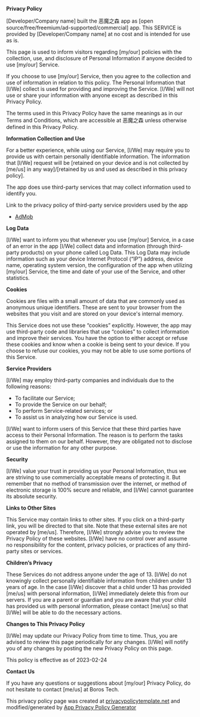 **Privacy Policy**

[Developer/Company name] built the 恶魔之森 app as [open source/free/freemium/ad-supported/commercial] app. This SERVICE is provided by [Developer/Company name] at no cost and is intended for use as is.

This page is used to inform visitors regarding [my/our] policies with the collection, use, and disclosure of Personal Information if anyone decided to use [my/our] Service.

If you choose to use [my/our] Service, then you agree to the collection and use of information in relation to this policy. The Personal Information that [I/We] collect is used for providing and improving the Service. [I/We] will not use or share your information with anyone except as described in this Privacy Policy.

The terms used in this Privacy Policy have the same meanings as in our Terms and Conditions, which are accessible at 恶魔之森 unless otherwise defined in this Privacy Policy.

**Information Collection and Use**

For a better experience, while using our Service, [I/We] may require you to provide us with certain personally identifiable information. The information that [I/We] request will be [retained on your device and is not collected by [me/us] in any way]/[retained by us and used as described in this privacy policy].

The app does use third-party services that may collect information used to identify you.

Link to the privacy policy of third-party service providers used by the app

*   [AdMob](https://support.google.com/admob/answer/6128543?hl=en)

**Log Data**

[I/We] want to inform you that whenever you use [my/our] Service, in a case of an error in the app [I/We] collect data and information (through third-party products) on your phone called Log Data. This Log Data may include information such as your device Internet Protocol (“IP”) address, device name, operating system version, the configuration of the app when utilizing [my/our] Service, the time and date of your use of the Service, and other statistics.

**Cookies**

Cookies are files with a small amount of data that are commonly used as anonymous unique identifiers. These are sent to your browser from the websites that you visit and are stored on your device's internal memory.

This Service does not use these “cookies” explicitly. However, the app may use third-party code and libraries that use “cookies” to collect information and improve their services. You have the option to either accept or refuse these cookies and know when a cookie is being sent to your device. If you choose to refuse our cookies, you may not be able to use some portions of this Service.

**Service Providers**

[I/We] may employ third-party companies and individuals due to the following reasons:

*   To facilitate our Service;
*   To provide the Service on our behalf;
*   To perform Service-related services; or
*   To assist us in analyzing how our Service is used.

[I/We] want to inform users of this Service that these third parties have access to their Personal Information. The reason is to perform the tasks assigned to them on our behalf. However, they are obligated not to disclose or use the information for any other purpose.

**Security**

[I/We] value your trust in providing us your Personal Information, thus we are striving to use commercially acceptable means of protecting it. But remember that no method of transmission over the internet, or method of electronic storage is 100% secure and reliable, and [I/We] cannot guarantee its absolute security.

**Links to Other Sites**

This Service may contain links to other sites. If you click on a third-party link, you will be directed to that site. Note that these external sites are not operated by [me/us]. Therefore, [I/We] strongly advise you to review the Privacy Policy of these websites. [I/We] have no control over and assume no responsibility for the content, privacy policies, or practices of any third-party sites or services.

**Children’s Privacy**

These Services do not address anyone under the age of 13. [I/We] do not knowingly collect personally identifiable information from children under 13 years of age. In the case [I/We] discover that a child under 13 has provided [me/us] with personal information, [I/We] immediately delete this from our servers. If you are a parent or guardian and you are aware that your child has provided us with personal information, please contact [me/us] so that [I/We] will be able to do the necessary actions.

**Changes to This Privacy Policy**

[I/We] may update our Privacy Policy from time to time. Thus, you are advised to review this page periodically for any changes. [I/We] will notify you of any changes by posting the new Privacy Policy on this page.

This policy is effective as of 2023-02-24

**Contact Us**

If you have any questions or suggestions about [my/our] Privacy Policy, do not hesitate to contact [me/us] at Boros Tech.

This privacy policy page was created at [privacypolicytemplate.net](https://privacypolicytemplate.net) and modified/generated by [App Privacy Policy Generator](https://app-privacy-policy-generator.nisrulz.com/)
